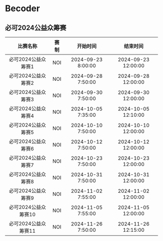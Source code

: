 # Becoder

## 必可2024公益众筹赛

| 比赛名称 | 赛制 | 开始时间 | 结束时间 |
| :---: | :---: | :---: | :---: |
| 必可2024公益众筹赛1 | NOI | 2024-09-23 8:00:00 | 2024-09-23 12:00:00 |
| 必可2024公益众筹赛2 | NOI | 2024-09-28 7:50:00 | 2024-09-28 12:00:00 |
| 必可2024公益众筹赛3 | NOI | 2024-09-30 7:50:00 | 2024-09-30 12:00:00 |
| 必可2024公益众筹赛4 | NOI | 2024-10-05 7:35:00 | 2024-10-05 12:10:00 |
| 必可2024公益众筹赛5 | NOI | 2024-10-10 7:50:00 | 2024-10-10 12:00:00 |
| 必可2024公益众筹赛6 | NOI | 2024-10-12 7:50:00 | 2024-10-12 12:00:00 |
| 必可2024公益众筹赛7 | NOI | 2024-10-23 7:50:00 | 2024-10-23 12:00:00 |
| 必可2024公益众筹赛8 | NOI | 2024-10-31 7:50:00 | 2024-10-31 12:00:00 |
| 必可2024公益众筹赛9 | NOI | 2024-11-02 7:55:00 | 2024-11-02 12:00:00 |
| 必可2024公益众筹赛10 | NOI | 2024-11-05 7:55:00 | 2024-11-05 12:00:00 |
| 必可2024公益众筹赛11 | NOI | 2024-11-26 7:50:00 | 2024-11-26 12:15:00 |
